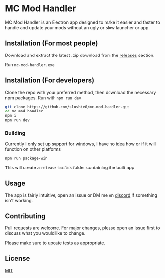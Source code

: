 # MC Mod Handler

MC Mod Handler is an Electron app designed to make it easier and faster to handle and update your mods without an ugly or slow launcher or app.

## Installation (For most people)

Download and extract the latest .zip download from the [releases](https://github.com/slushie0/mc-mod-handler/releases) section.

Run `mc-mod-handler.exe`

## Installation (For developers)
Clone the repo with your preferred method, then download the necessary npm packages. Run with `npm run dev`

```bash
git clone https://github.com/slushie0/mc-mod-handler.git
cd mc-mod-handler
npm i
npm run dev
```

### Building
Currently I only set up support for windows, I have no idea how or if it will function on other platforms

```bash
npm run package-win
```

This will create a `release-builds` folder containing the built app

## Usage

The app is fairly intuitive, open an issue or DM me on [discord](https://www.discord.com/users/542493666296594473/) if something isn't working.

## Contributing
Pull requests are welcome. For major changes, please open an issue first to discuss what you would like to change.

Please make sure to update tests as appropriate.

## License
[MIT](https://choosealicense.com/licenses/mit/)